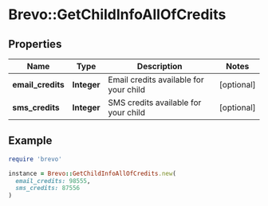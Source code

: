 # Brevo::GetChildInfoAllOfCredits

## Properties

| Name | Type | Description | Notes |
| ---- | ---- | ----------- | ----- |
| **email_credits** | **Integer** | Email credits available for your child | [optional] |
| **sms_credits** | **Integer** | SMS credits available for your child | [optional] |

## Example

```ruby
require 'brevo'

instance = Brevo::GetChildInfoAllOfCredits.new(
  email_credits: 98555,
  sms_credits: 87556
)
```

